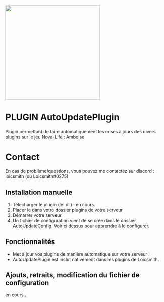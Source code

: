 <img src="https://media.discordapp.net/attachments/1174014039333031936/1188465480588083211/AutoUpdatePlugin_20231224_135635_0000.png" width="300"/>


# PLUGIN AutoUpdatePlugin

Plugin permettant de faire automatiquement les mises à jours des divers plugins sur le jeu Nova-Life : Amboise

# Contact

En cas de problème/questions, vous pouvez me contactez sur discord : loicsmith (ou Loicsmith#0275)


## Installation manuelle
1. Télecharger le plugin (le .dll) : en cours.
2. Placer le dans votre dossier plugins de votre serveur
3. Démarrer votre serveur
4. Un fichier de configuration vient de se crée dans le dossier AutoUpdateConfig. Voir ci dessus pour apprendre à le configurer.

## Fonctionnalités 
- Met à jour vos plugins de manière automatique sur votre serveur !
- AutoUpdatePlugin est inclut nativement dans les plugins de Loicsmith.

## Ajouts, retraits, modification du fichier de configuration

en cours..

